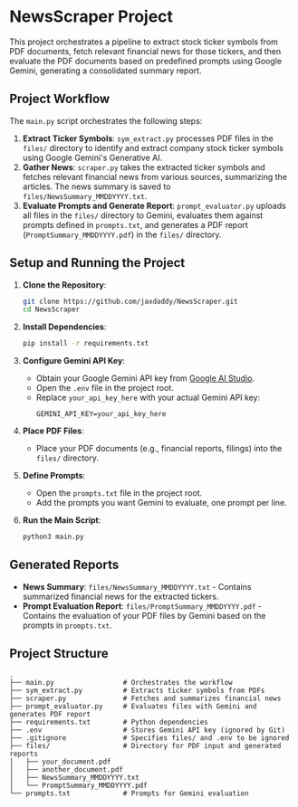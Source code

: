 # NewsScraper Project

This project orchestrates a pipeline to extract stock ticker symbols from PDF documents, fetch relevant financial news for those tickers, and then evaluate the PDF documents based on predefined prompts using Google Gemini, generating a consolidated summary report.

## Project Workflow

The `main.py` script orchestrates the following steps:

1.  **Extract Ticker Symbols**: `sym_extract.py` processes PDF files in the `files/` directory to identify and extract company stock ticker symbols using Google Gemini's Generative AI.
2.  **Gather News**: `scraper.py` takes the extracted ticker symbols and fetches relevant financial news from various sources, summarizing the articles. The news summary is saved to `files/NewsSummary_MMDDYYYY.txt`.
3.  **Evaluate Prompts and Generate Report**: `prompt_evaluator.py` uploads all files in the `files/` directory to Gemini, evaluates them against prompts defined in `prompts.txt`, and generates a PDF report (`PromptSummary_MMDDYYYY.pdf`) in the `files/` directory.

## Setup and Running the Project

1.  **Clone the Repository**:
    ```bash
    git clone https://github.com/jaxdaddy/NewsScraper.git
    cd NewsScraper
    ```

2.  **Install Dependencies**:
    ```bash
    pip install -r requirements.txt
    ```

3.  **Configure Gemini API Key**:
    *   Obtain your Google Gemini API key from [Google AI Studio](https://ai.google.dev/).
    *   Open the `.env` file in the project root.
    *   Replace `your_api_key_here` with your actual Gemini API key:
        ```
        GEMINI_API_KEY=your_api_key_here
        ```

4.  **Place PDF Files**:
    *   Place your PDF documents (e.g., financial reports, filings) into the `files/` directory.

5.  **Define Prompts**:
    *   Open the `prompts.txt` file in the project root.
    *   Add the prompts you want Gemini to evaluate, one prompt per line.

6.  **Run the Main Script**:
    ```bash
    python3 main.py
    ```

## Generated Reports

*   **News Summary**: `files/NewsSummary_MMDDYYYY.txt` - Contains summarized financial news for the extracted tickers.
*   **Prompt Evaluation Report**: `files/PromptSummary_MMDDYYYY.pdf` - Contains the evaluation of your PDF files by Gemini based on the prompts in `prompts.txt`.

## Project Structure

```
.
├── main.py                 # Orchestrates the workflow
├── sym_extract.py          # Extracts ticker symbols from PDFs
├── scraper.py              # Fetches and summarizes financial news
├── prompt_evaluator.py     # Evaluates files with Gemini and generates PDF report
├── requirements.txt        # Python dependencies
├── .env                    # Stores Gemini API key (ignored by Git)
├── .gitignore              # Specifies files/ and .env to be ignored
├── files/                  # Directory for PDF input and generated reports
│   ├── your_document.pdf
│   ├── another_document.pdf
│   ├── NewsSummary_MMDDYYYY.txt
│   └── PromptSummary_MMDDYYYY.pdf
└── prompts.txt             # Prompts for Gemini evaluation
```